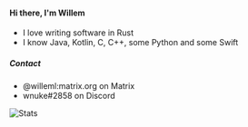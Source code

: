 

#### Hi there, I'm Willem
- I love writing software in Rust
- I know Java, Kotlin, C, C++, some Python and some Swift

##### Contact
- @willeml:matrix.org on Matrix
- wnuke#2858 on Discord

![Stats](https://github-readme-stats.vercel.app/api?username=willemml&show_icons=true&theme=dark)
